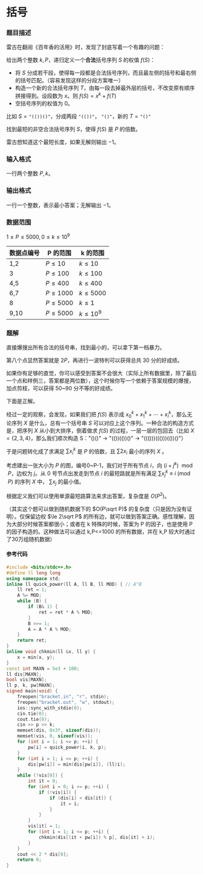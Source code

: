 # 括号

### 题目描述

雷古在翻阅《百年香的活用》时，发现了封底写着一个有趣的问题：

给出两个整数 $k,P$，递归定义一个**合法**括号序列 $S$ 的权值 $f(S)$：

*   将 $S$ 分成若干段，使得每一段都是合法括号序列，而且最左侧的括号和最右侧的括号匹配。（容易发现这样的分段方案唯一）
*   构造一个新的合法括号序列 $T$，由每一段去掉最外层的括号，不改变原有顺序拼接得到。设段数为 $x$。则 $f(S)=x^k+f(T)$
*   空括号序列的权值为 0。

比如 $S=\texttt{"(())()"}$，分成两段 $\texttt{"(())"}$， $\texttt{"()"}$，新的 $T=\texttt{"()"}$

找到最短的非空合法括号序列 $S$，使得 $f(S)$ 是 $P$ 的倍数。

雷古想知道这个最短长度，如果无解则输出 $-1$。

### 输入格式

一行两个整数 $P, k$。

### 输出格式

一行一个整数，表示最小答案；无解输出 $-1$。

### 数据范围

$1\le P\le 5000,0\le k\le 10^9$

| 数据点编号 | P 的范围 | k 的范围 |
| --- | --- | --- |
| 1,2 | $P\le 10$ | $k\le 10$ |
| 3 | $P\le 100$ | $k \le 100$ |
| 4,5 | $P\le 400$ | $k\le 400$ |
| 6,7 | $P\le 1000$ | $k\le 5000$ |
| 8 | $P\le 5000$ | $k\le 1$ |
| 9,10 | $P\le 5000$ | $k\le 10^9$ |

<div style="page-break-after: always"></div>

### 题解
直接爆搜出所有合法的括号串，找到最小的，可以拿下第一档暴力。

第八个点显然答案就是 $2P$，再进行一波特判可以获得总共 30 分的好成绩。

如果你有足够的直觉，你可以感受到答案不会很大（实际上所有数据里，除了最后一个点和样例三，答案都是两位数），这个时候你写一个依赖于答案规模的爆搜，加点剪枝，可以获得 50~90 分不等的好成绩。

下面是正解。

经过一定的观察，会发现，如果我们把 $f(S)$ 表示成 $x_0^k+x_1^k+\cdots+x_l^k$，那么无论序列 $X$ 是什么，总有一个括号串 $S$ 可以对应上这个序列。一种合法的构造方式是，把序列 $X$ 从小到大排序，倒着做求 $f(S)$ 的过程，一层一层的包回去（比如 $X=\{2,3,4\}$，那么我们顺次构造 S："()()" -> "(())(())()" -> "((()))((()))(())()"）

于是问题转化成了求满足 $\sum x_i^k$ 是 $P$ 的倍数，且 $\sum 2x_i$ 最小的序列 $X$ 。

考虑建出一张大小为 $P$ 的图，编号0~P-1，我们对于所有节点 $i$，向 $(i+j^k)\mod P$，边权为 $j$。从 $0$ 号节点出发走到节点 $i$ 的最短路就是所有满足 $\sum x_j^k\equiv i\pmod P$ 的序列 $X$ 中， $\sum x_j$ 的最小值。

根据定义我们可以使用单源最短路算法来求出答案，复杂度是 $O(P^2)$。

（其实这个题可以做到随机数据下的 $O(P\sqrt P)$ 的复杂度（只是因为没有证明）。仅保留边权 $\le 2\sqrt P$ 的所有边，就可以做到答案正确。感性理解，因为大部分时候答案都很小；或者在 k 特殊的时候，答案为 P 的因子，也是使用 P 的因子构造的。这种做法可以通过 k,P<=1000 的所有数据，并在 k,P 较大时通过了30万组随机数据）


#### 参考代码

```c++
#include <bits/stdc++.h>
#define ll long long
using namespace std;
inline ll quick_power(ll A, ll B, ll MOD) { // A^B
    ll ret = 1;
    A %= MOD;
    while (B) {
        if (B& 1) {
            ret = ret * A % MOD;
        }
        B >>= 1;
        A = A * A % MOD;
    }
    return ret;
}
inline void chkmin(ll &x, ll y) {
    x = min(x, y);
}
const int MAXN = 5e3 + 100;
ll dis[MAXN];
bool vis[MAXN];
ll p, k, pw[MAXN];
signed main(void) {
    freopen("bracket.in", "r", stdin);
    freopen("bracket.out", "w", stdout);
    ios::sync_with_stdio(0);
    cin.tie(0);
    cout.tie(0);
    cin >> p >> k;
    memset(dis, 0x3f, sizeof(dis));
    memset(vis, 0, sizeof(vis));
    for (int i = 1; i <= p; ++i) {
        pw[i] = quick_power(i, k, p);
    }
    for (int i = 1; i <= p; ++i) {
        dis[pw[i]] = min(dis[pw[i]], (ll)i);
    }
    while (!vis[0]) {
        int it = 0;
        for (int i = 0; i <= p; ++i) {
            if (!vis[i]) {
                if (dis[i] < dis[it]) {
                    it = i;
                }
            }
        }
        vis[it] = 1;
        for (int i = 1; i <= p; ++i) {
            chkmin(dis[(it + pw[i]) % p], dis[it] + i);
        }
    }
    cout << 2 * dis[0];
    return 0;
}

```

<div style="page-break-after: always"></div>
